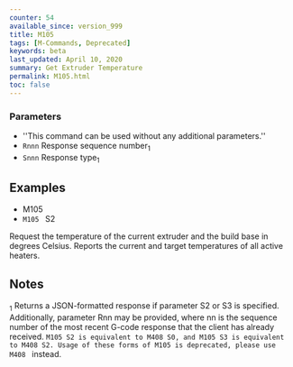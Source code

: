 ```yaml
---
counter: 54
available_since: version_999
title: M105
tags: [M-Commands, Deprecated] 
keywords: beta 
last_updated: April 10, 2020 
summary: Get Extruder Temperature 
permalink: M105.html
toc: false 
---
```



### Parameters

* ''This command can be used without any additional parameters.''
* `Rnnn` Response sequence number<sub>1</sub>
* `Snnn` Response type<sub>1</sub>

## Examples

* M105
* ` M105  ` S2

Request the temperature of the current extruder and the build base in degrees Celsius. Reports the current and target temperatures of all active heaters.

## Notes

<sub>1</sub> Returns a JSON-formatted response if parameter S2 or S3 is specified. Additionally, parameter Rnn may be provided, where nn is the sequence number of the most recent G-code response that the client has already received. ` M105 S2 is equivalent to M408 S0, and M105 S3 is equivalent to M408 S2. Usage of these forms of M105 is deprecated, please use M408  ` instead.

